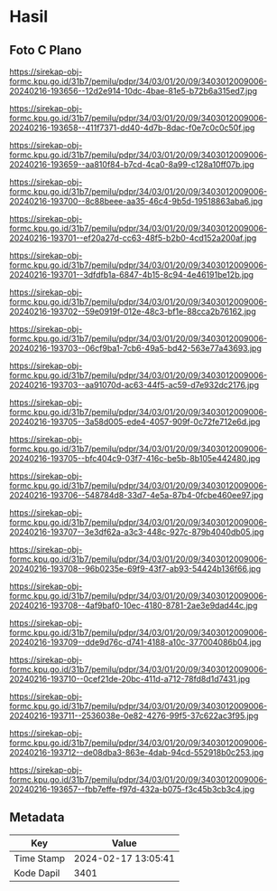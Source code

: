 # Hasil

## Foto C Plano

https://sirekap-obj-formc.kpu.go.id/31b7/pemilu/pdpr/34/03/01/20/09/3403012009006-20240216-193656--12d2e914-10dc-4bae-81e5-b72b6a315ed7.jpg

https://sirekap-obj-formc.kpu.go.id/31b7/pemilu/pdpr/34/03/01/20/09/3403012009006-20240216-193658--411f7371-dd40-4d7b-8dac-f0e7c0c0c50f.jpg

https://sirekap-obj-formc.kpu.go.id/31b7/pemilu/pdpr/34/03/01/20/09/3403012009006-20240216-193659--aa810f84-b7cd-4ca0-8a99-c128a10ff07b.jpg

https://sirekap-obj-formc.kpu.go.id/31b7/pemilu/pdpr/34/03/01/20/09/3403012009006-20240216-193700--8c88beee-aa35-46c4-9b5d-19518863aba6.jpg

https://sirekap-obj-formc.kpu.go.id/31b7/pemilu/pdpr/34/03/01/20/09/3403012009006-20240216-193701--ef20a27d-cc63-48f5-b2b0-4cd152a200af.jpg

https://sirekap-obj-formc.kpu.go.id/31b7/pemilu/pdpr/34/03/01/20/09/3403012009006-20240216-193701--3dfdfb1a-6847-4b15-8c94-4e46191be12b.jpg

https://sirekap-obj-formc.kpu.go.id/31b7/pemilu/pdpr/34/03/01/20/09/3403012009006-20240216-193702--59e0919f-012e-48c3-bf1e-88cca2b76162.jpg

https://sirekap-obj-formc.kpu.go.id/31b7/pemilu/pdpr/34/03/01/20/09/3403012009006-20240216-193703--06cf9ba1-7cb6-49a5-bd42-563e77a43693.jpg

https://sirekap-obj-formc.kpu.go.id/31b7/pemilu/pdpr/34/03/01/20/09/3403012009006-20240216-193703--aa91070d-ac63-44f5-ac59-d7e932dc2176.jpg

https://sirekap-obj-formc.kpu.go.id/31b7/pemilu/pdpr/34/03/01/20/09/3403012009006-20240216-193705--3a58d005-ede4-4057-909f-0c72fe712e6d.jpg

https://sirekap-obj-formc.kpu.go.id/31b7/pemilu/pdpr/34/03/01/20/09/3403012009006-20240216-193705--bfc404c9-03f7-416c-be5b-8b105e442480.jpg

https://sirekap-obj-formc.kpu.go.id/31b7/pemilu/pdpr/34/03/01/20/09/3403012009006-20240216-193706--548784d8-33d7-4e5a-87b4-0fcbe460ee97.jpg

https://sirekap-obj-formc.kpu.go.id/31b7/pemilu/pdpr/34/03/01/20/09/3403012009006-20240216-193707--3e3df62a-a3c3-448c-927c-879b4040db05.jpg

https://sirekap-obj-formc.kpu.go.id/31b7/pemilu/pdpr/34/03/01/20/09/3403012009006-20240216-193708--96b0235e-69f9-43f7-ab93-54424b136f66.jpg

https://sirekap-obj-formc.kpu.go.id/31b7/pemilu/pdpr/34/03/01/20/09/3403012009006-20240216-193708--4af9baf0-10ec-4180-8781-2ae3e9dad44c.jpg

https://sirekap-obj-formc.kpu.go.id/31b7/pemilu/pdpr/34/03/01/20/09/3403012009006-20240216-193709--dde9d76c-d741-4188-a10c-377004086b04.jpg

https://sirekap-obj-formc.kpu.go.id/31b7/pemilu/pdpr/34/03/01/20/09/3403012009006-20240216-193710--0cef21de-20bc-411d-a712-78fd8d1d7431.jpg

https://sirekap-obj-formc.kpu.go.id/31b7/pemilu/pdpr/34/03/01/20/09/3403012009006-20240216-193711--2536038e-0e82-4276-99f5-37c622ac3f95.jpg

https://sirekap-obj-formc.kpu.go.id/31b7/pemilu/pdpr/34/03/01/20/09/3403012009006-20240216-193712--de08dba3-863e-4dab-94cd-552918b0c253.jpg

https://sirekap-obj-formc.kpu.go.id/31b7/pemilu/pdpr/34/03/01/20/09/3403012009006-20240216-193657--fbb7effe-f97d-432a-b075-f3c45b3cb3c4.jpg


## Metadata

| Key        | Value               |
| ---------- | ------------------- |
| Time Stamp | 2024-02-17 13:05:41 |
| Kode Dapil | 3401                |



